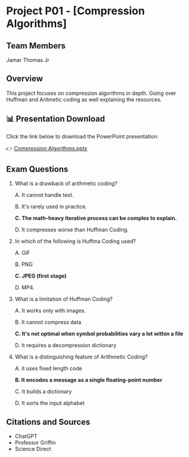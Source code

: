 # Project P01 - [Compression Algorithms]

## Team Members
Jamar Thomas Jr

## Overview
This project focuses on compression algorithms in depth. Going over Huffman and Aritmetic coding as well explaining the resources.

## 📊 Presentation Download

Click the link below to download the PowerPoint presentation:

👉 [Compression Algorithms.pptx](./Compression%20Algorithms.pptx)

## Exam Questions
1. What is a drawback of arithmetic coding?
   
   A. It cannot handle text.
   
   B. It's rarely used in practice.
   
   **C. The math-heavy iterative process can be complex to explain.**  
 
    D. It compresses worse than Huffman Coding.

2. In which of the following is Huffma Coding used?
   
    A. GIF
   
    B. PNG
   
    **C. JPEG (first stage)**
   
    D. MP4.

3. What is a limitation of Huffman Coding?
   
    A. It works only with images.
   
    B. It cannot compress data
   
    **C. It's not optimal when symbol probabilities vary a lot within a file**
   
    D. It requires a decompression dictionary

4. What is a distinguishing feature of Arithmetic Coding?
   
    A. it uses fixed length code
   
    **B. It encodes a message as a single floating-point number**
   
    C. It builds a dictionary 
   
    D. It sorts the input alphabet 
   
   
   


## Citations and Sources
- ChatGPT
- Professor Griffin
- Science Direct
